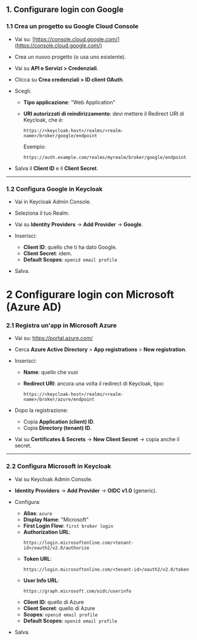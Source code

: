## 1. Configurare login con Google

### 1.1 Crea un progetto su Google Cloud Console

* Vai su: [https://console.cloud.google.com/](https://console.cloud.google.com/)

* Crea un nuovo progetto (o usa uno esistente).

* Vai su **API e Servizi > Credenziali**.

* Clicca su **Crea credenziali > ID client OAuth**.

* Scegli:

    * **Tipo applicazione**: "Web Application"
    * **URI autorizzati di reindirizzamento**: devi mettere il Redirect URI di Keycloak, che è:

      ```
      https://<keycloak-host>/realms/<realm-name>/broker/google/endpoint
      ```

      Esempio:

      ```
      https://auth.example.com/realms/myrealm/broker/google/endpoint
      ```

* Salva il **Client ID** e il **Client Secret**.

---

### 1.2 Configura Google in Keycloak

* Vai in Keycloak Admin Console.
* Seleziona il tuo Realm.
* Vai su **Identity Providers** → **Add Provider** → **Google**.
* Inserisci:

    * **Client ID**: quello che ti ha dato Google.
    * **Client Secret**: idem.
    * **Default Scopes**: `openid email profile`
* Salva.

# 2 Configurare login con Microsoft (Azure AD)

### 2.1 Registra un'app in Microsoft Azure
- Vai su: https://portal.azure.com/
- Cerca **Azure Active Directory** > **App registrations** > **New registration**.
- Inserisci:
    - **Name**: quello che vuoi
    - **Redirect URI**: ancora una volta il redirect di Keycloak, tipo:

      ```
      https://<keycloak-host>/realms/<realm-name>/broker/azure/endpoint
      ```

- Dopo la registrazione:
    - Copia **Application (client) ID**.
    - Copia **Directory (tenant) ID**.

- Vai su **Certificates & Secrets** → **New Client Secret** → copia anche il secret.

---

### 2.2 Configura Microsoft in Keycloak
- Vai su Keycloak Admin Console.
- **Identity Providers** → **Add Provider** → **OIDC v1.0** (generic).
- Configura:
    - **Alias**: `azure`
    - **Display Name**: "Microsoft"
    - **First Login Flow**: `first broker login`
    - **Authorization URL**:
      ```
      https://login.microsoftonline.com/<tenant-id>/oauth2/v2.0/authorize
      ```
    - **Token URL**:
      ```
      https://login.microsoftonline.com/<tenant-id>/oauth2/v2.0/token
      ```
    - **User Info URL**:
      ```
      https://graph.microsoft.com/oidc/userinfo
      ```
    - **Client ID**: quello di Azure
    - **Client Secret**: quello di Azure
    - **Scopes**: `openid email profile`
    - **Default Scopes**: `openid email profile`

- Salva.
